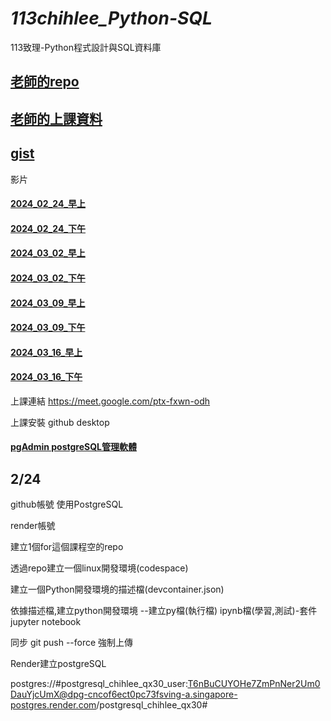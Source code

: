 # _113chihlee_Python-SQL_
113致理-Python程式設計與SQL資料庫

## [老師的repo](https://github.com/roberthsu2003/__112_gov_Python_sql__)
## [老師的上課資料](https://github.com/roberthsu2003/python-SQLite-MySQL)
## [gist](https://gist.github.com/roberthsu2003/public)

影片
#### [2024_02_24_早上](https://youtube.com/live/xCYgORSmgxc)
#### [2024_02_24_下午](https://youtube.com/live/PigT63BK_-g)
#### [2024_03_02_早上](https://youtube.com/live/LLBW-TWIErA)
#### [2024_03_02_下午](https://youtube.com/live/ESAKaVEpoj0)
#### [2024_03_09_早上](https://youtube.com/live/LKPe3y4udF4)
#### [2024_03_09_下午](https://youtube.com/live/aC5Bfm_4chY)
#### [2024_03_16_早上](https://youtube.com/live/GEDG_esRGYc)
#### [2024_03_16_下午](https://youtube.com/live/NvVIV10MLOk)

上課連結 https://meet.google.com/ptx-fxwn-odh

上課安裝 github desktop 
#### [pgAdmin postgreSQL管理軟體](https://github.com/roberthsu2003/python-SQLite-MySQL/blob/master/postgresSQL)

## 2/24

github帳號 使用PostgreSQL

render帳號

建立1個for這個課程空的repo

透過repo建立一個linux開發環境(codespace)

建立一個Python開發環境的描述檔(devcontainer.json)

依據描述檔,建立python開發環境
--建立py檔(執行檔) ipynb檔(學習,測試)-套件jupyter notebook

同步 git push --force 強制上傳

Render建立postgreSQL

postgres://#postgresql_chihlee_qx30_user:T6nBuCUYOHe7ZmPnNer2Um0DauYjcUmX@dpg-cncof6ect0pc73fsving-a.singapore-postgres.render.com/postgresql_chihlee_qx30#
